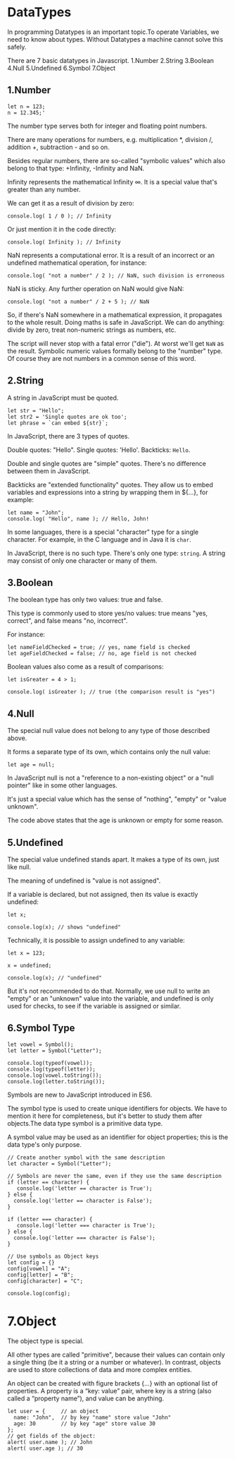 # DataTypes

In programming Datatypes is an important topic.To operate Variables, we need to know about types.
Without Datatypes a machine cannot solve this safely.

There are 7 basic datatypes in Javascript.
1.Number
2.String
3.Boolean
4.Null
5.Undefined
6.Symbol
7.Object

## 1.Number

```
let n = 123;
n = 12.345;'
```
The number type serves both for integer and floating point numbers.

There are many operations for numbers, e.g. multiplication *, division /, addition +, subtraction - and so on.

Besides regular numbers, there are so-called "symbolic values" which also belong to that type: +Infinity, -Infinity and NaN.

Infinity represents the mathematical Infinity ∞. It is a special value that's greater than any number.

We can get it as a result of division by zero:

```
console.log( 1 / 0 ); // Infinity
```

Or just mention it in the code directly:

```
console.log( Infinity ); // Infinity
```

NaN represents a computational error. It is a result of an incorrect or an undefined mathematical operation, for instance:


```
console.log( "not a number" / 2 ); // NaN, such division is erroneous
```

NaN is sticky. Any further operation on NaN would give NaN:


```
console.log( "not a number" / 2 + 5 ); // NaN
```

So, if there's NaN somewhere in a mathematical expression, it propagates to the whole result.
Doing maths is safe in JavaScript. We can do anything: divide by zero, treat non-numeric strings as numbers, etc.

The script will never stop with a fatal error ("die"). At worst we'll get `NaN` as the result.
Symbolic numeric values formally belong to the "number" type. Of course they are not numbers in a common sense of this word.

## 2.String

A string in JavaScript must be quoted.

```
let str = "Hello";
let str2 = 'Single quotes are ok too';
let phrase = `can embed ${str}`;
```
In JavaScript, there are 3 types of quotes.

Double quotes: "Hello".
Single quotes: 'Hello'.
Backticks: `Hello`.

Double and single quotes are "simple" quotes. There's no difference between them in JavaScript.

Backticks are "extended functionality" quotes. They allow us to embed variables and expressions into a string by wrapping them in ${…}, for example:
```
let name = "John";
console.log( "Hello", name ); // Hello, John!
```

In some languages, there is a special "character" type for a single character. For example, in the C language and in Java it is `char`.

In JavaScript, there is no such type. There's only one type: `string`. A string may consist of only one character or many of them.

## 3.Boolean

The boolean type has only two values: true and false.

This type is commonly used to store yes/no values: true means "yes, correct", and false means "no, incorrect".

For instance:
```
let nameFieldChecked = true; // yes, name field is checked
let ageFieldChecked = false; // no, age field is not checked
```
Boolean values also come as a result of comparisons:
```
let isGreater = 4 > 1;

console.log( isGreater ); // true (the comparison result is "yes")
```

## 4.Null

The special null value does not belong to any type of those described above.

It forms a separate type of its own, which contains only the null value:
```
let age = null;
```
In JavaScript null is not a "reference to a non-existing object" or a "null pointer" like in some other languages.

It's just a special value which has the sense of "nothing", "empty" or "value unknown".

The code above states that the age is unknown or empty for some reason.

## 5.Undefined

The special value undefined stands apart. It makes a type of its own, just like null.

The meaning of undefined is "value is not assigned".

If a variable is declared, but not assigned, then its value is exactly undefined:
```
let x;

console.log(x); // shows "undefined"
```
Technically, it is possible to assign undefined to any variable:
```
let x = 123;

x = undefined;

console.log(x); // "undefined"
```
But it's not recommended to do that. Normally, we use null to write an "empty" or an "unknown" value into the variable, and undefined is only used for checks, to see if the variable is assigned or similar.

## 6.Symbol Type
```
let vowel = Symbol();
let letter = Symbol("Letter");

console.log(typeof(vowel));
console.log(typeof(letter));
console.log(vowel.toString());
console.log(letter.toString());
```
Symbols are new to JavaScript introduced in ES6.

The symbol type is used to create unique identifiers for objects. We have to mention it here for completeness, but it's better to study them after objects.The data type symbol is a primitive data type.

A symbol value may be used as an identifier for object properties; this is the data type's only purpose. 
```
// Create another symbol with the same description
let character = Symbol("Letter");

// Symbols are never the same, even if they use the same description 
if (letter == character) { 
   console.log('letter == character is True');
} else {
  console.log('letter == character is False');
}

if (letter === character) { 
   console.log('letter === character is True');
} else {
  console.log('letter === character is False');
}

// Use symbols as Object keys 
let config = {}
config[vowel] = "A";
config[letter] = "B";
config[character] = "C";

console.log(config);
 ```

# 7.Object

The object type is special.

All other types are called "primitive", because their values can contain only a single thing (be it a string or a number or whatever). In contrast, objects are used to store collections of data and more complex entities.

An object can be created with figure brackets {…} with an optional list of properties. A property is a “key: value” pair, where key is a string (also called a “property name”), and value can be anything.

```
let user = {     // an object
  name: "John",  // by key "name" store value "John"
  age: 30        // by key "age" store value 30
};
// get fields of the object:
alert( user.name ); // John
alert( user.age ); // 30
```
